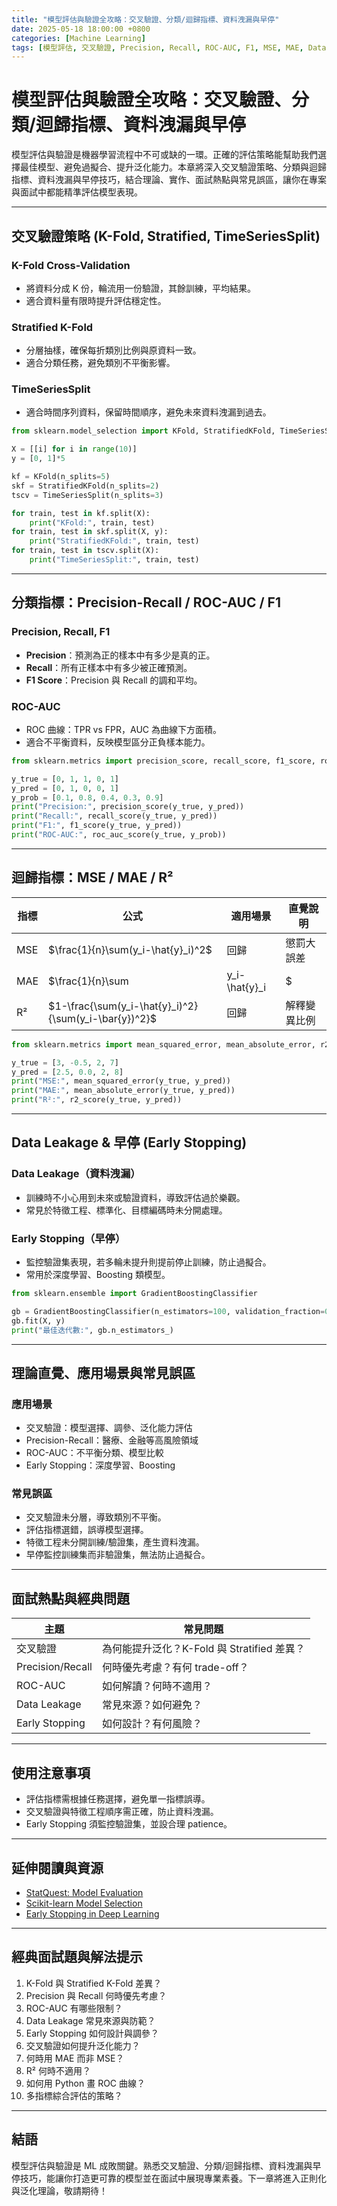 ```yaml
---
title: "模型評估與驗證全攻略：交叉驗證、分類/迴歸指標、資料洩漏與早停"
date: 2025-05-18 18:00:00 +0800
categories: [Machine Learning]
tags: [模型評估, 交叉驗證, Precision, Recall, ROC-AUC, F1, MSE, MAE, Data Leakage, Early Stopping]
---
```


# 模型評估與驗證全攻略：交叉驗證、分類/迴歸指標、資料洩漏與早停

模型評估與驗證是機器學習流程中不可或缺的一環。正確的評估策略能幫助我們選擇最佳模型、避免過擬合、提升泛化能力。本章將深入交叉驗證策略、分類與迴歸指標、資料洩漏與早停技巧，結合理論、實作、面試熱點與常見誤區，讓你在專案與面試中都能精準評估模型表現。

---

## 交叉驗證策略 (K-Fold, Stratified, TimeSeriesSplit)

### K-Fold Cross-Validation

- 將資料分成 K 份，輪流用一份驗證，其餘訓練，平均結果。
- 適合資料量有限時提升評估穩定性。

### Stratified K-Fold

- 分層抽樣，確保每折類別比例與原資料一致。
- 適合分類任務，避免類別不平衡影響。

### TimeSeriesSplit

- 適合時間序列資料，保留時間順序，避免未來資料洩漏到過去。

```python
from sklearn.model_selection import KFold, StratifiedKFold, TimeSeriesSplit

X = [[i] for i in range(10)]
y = [0, 1]*5

kf = KFold(n_splits=5)
skf = StratifiedKFold(n_splits=2)
tscv = TimeSeriesSplit(n_splits=3)

for train, test in kf.split(X):
    print("KFold:", train, test)
for train, test in skf.split(X, y):
    print("StratifiedKFold:", train, test)
for train, test in tscv.split(X):
    print("TimeSeriesSplit:", train, test)
```

---

## 分類指標：Precision-Recall / ROC-AUC / F1

### Precision, Recall, F1

- **Precision**：預測為正的樣本中有多少是真的正。
- **Recall**：所有正樣本中有多少被正確預測。
- **F1 Score**：Precision 與 Recall 的調和平均。

### ROC-AUC

- ROC 曲線：TPR vs FPR，AUC 為曲線下方面積。
- 適合不平衡資料，反映模型區分正負樣本能力。

```python
from sklearn.metrics import precision_score, recall_score, f1_score, roc_auc_score

y_true = [0, 1, 1, 0, 1]
y_pred = [0, 1, 0, 0, 1]
y_prob = [0.1, 0.8, 0.4, 0.3, 0.9]
print("Precision:", precision_score(y_true, y_pred))
print("Recall:", recall_score(y_true, y_pred))
print("F1:", f1_score(y_true, y_pred))
print("ROC-AUC:", roc_auc_score(y_true, y_prob))
```

---

## 迴歸指標：MSE / MAE / R²

| 指標 | 公式                                                  | 適用場景      | 直覺說明     |
| ---- | ----------------------------------------------------- | ------------- | ------------ |
| MSE  | $\frac{1}{n}\sum(y_i-\hat{y}_i)^2$                    | 回歸          | 懲罰大誤差   |
| MAE  | $\frac{1}{n}\sum                                      | y_i-\hat{y}_i | $            | 回歸 | 對離群值不敏感 |
| R²   | $1-\frac{\sum(y_i-\hat{y}_i)^2}{\sum(y_i-\bar{y})^2}$ | 回歸          | 解釋變異比例 |

```python
from sklearn.metrics import mean_squared_error, mean_absolute_error, r2_score

y_true = [3, -0.5, 2, 7]
y_pred = [2.5, 0.0, 2, 8]
print("MSE:", mean_squared_error(y_true, y_pred))
print("MAE:", mean_absolute_error(y_true, y_pred))
print("R²:", r2_score(y_true, y_pred))
```

---

## Data Leakage & 早停 (Early Stopping)

### Data Leakage（資料洩漏）

- 訓練時不小心用到未來或驗證資料，導致評估過於樂觀。
- 常見於特徵工程、標準化、目標編碼時未分開處理。

### Early Stopping（早停）

- 監控驗證集表現，若多輪未提升則提前停止訓練，防止過擬合。
- 常用於深度學習、Boosting 類模型。

```python
from sklearn.ensemble import GradientBoostingClassifier

gb = GradientBoostingClassifier(n_estimators=100, validation_fraction=0.1, n_iter_no_change=5)
gb.fit(X, y)
print("最佳迭代數:", gb.n_estimators_)
```

---

## 理論直覺、應用場景與常見誤區

### 應用場景

- 交叉驗證：模型選擇、調參、泛化能力評估
- Precision-Recall：醫療、金融等高風險領域
- ROC-AUC：不平衡分類、模型比較
- Early Stopping：深度學習、Boosting

### 常見誤區

- 交叉驗證未分層，導致類別不平衡。
- 評估指標選錯，誤導模型選擇。
- 特徵工程未分開訓練/驗證集，產生資料洩漏。
- 早停監控訓練集而非驗證集，無法防止過擬合。

---

## 面試熱點與經典問題

| 主題             | 常見問題                                    |
| ---------------- | ------------------------------------------- |
| 交叉驗證         | 為何能提升泛化？K-Fold 與 Stratified 差異？ |
| Precision/Recall | 何時優先考慮？有何 trade-off？              |
| ROC-AUC          | 如何解讀？何時不適用？                      |
| Data Leakage     | 常見來源？如何避免？                        |
| Early Stopping   | 如何設計？有何風險？                        |

---

## 使用注意事項

* 評估指標需根據任務選擇，避免單一指標誤導。
* 交叉驗證與特徵工程順序需正確，防止資料洩漏。
* Early Stopping 須監控驗證集，並設合理 patience。

---

## 延伸閱讀與資源

* [StatQuest: Model Evaluation](https://www.youtube.com/c/joshstarmer)
* [Scikit-learn Model Selection](https://scikit-learn.org/stable/modules/model_selection.html)
* [Early Stopping in Deep Learning](https://keras.io/api/callbacks/early_stopping/)

---

## 經典面試題與解法提示

1. K-Fold 與 Stratified K-Fold 差異？
2. Precision 與 Recall 何時優先考慮？
3. ROC-AUC 有哪些限制？
4. Data Leakage 常見來源與防範？
5. Early Stopping 如何設計與調參？
6. 交叉驗證如何提升泛化能力？
7. 何時用 MAE 而非 MSE？
8. R² 何時不適用？
9. 如何用 Python 畫 ROC 曲線？
10. 多指標綜合評估的策略？

---

## 結語

模型評估與驗證是 ML 成敗關鍵。熟悉交叉驗證、分類/迴歸指標、資料洩漏與早停技巧，能讓你打造更可靠的模型並在面試中展現專業素養。下一章將進入正則化與泛化理論，敬請期待！
